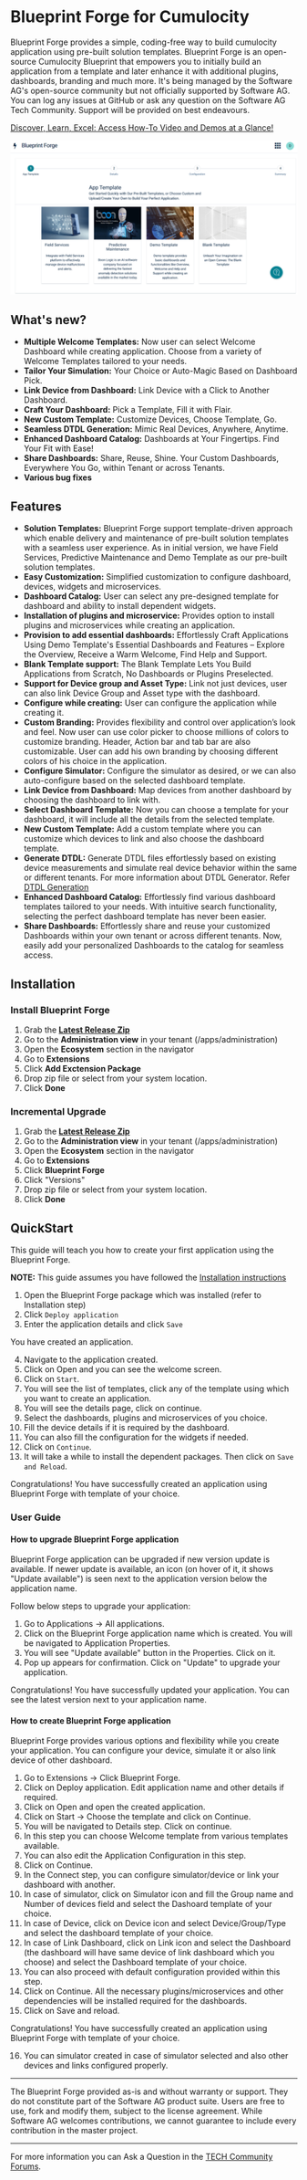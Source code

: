 # Blueprint Forge for Cumulocity

Blueprint Forge provides a simple, coding-free way to build cumulocity application using pre-built solution templates. Blueprint Forge is an open-source Cumulocity Blueprint that empowers you to initially build an application from a template and later enhance it with additional plugins, dashboards, branding and much more. It's being managed by the Software AG's open-source community but not officially supported by Software AG. You can log any issues at GitHub or ask any question on the Software AG Tech Community. Support will be provided on best endeavours.

[Discover, Learn, Excel: Access How-To Video and Demos at a Glance!](https://open-source.softwareag.com/cumulocity-blueprint-forge)


![BlueprintForge](assets/blueprint-forge.png)

## What's new?

* **Multiple Welcome Templates:** Now user can select Welcome Dashboard while creating application. Choose from a variety of Welcome Templates tailored to your needs.
* **Tailor Your Simulation:** Your Choice or Auto-Magic Based on Dashboard Pick.
* **Link Device from Dashboard:** Link Device with a Click to Another Dashboard.
* **Craft Your Dashboard:** Pick a Template, Fill it with Flair.
* **New Custom Template:** Customize Devices, Choose Template, Go.
* **Seamless DTDL Generation:** Mimic Real Devices, Anywhere, Anytime.
* **Enhanced Dashboard Catalog:** Dashboards at Your Fingertips. Find Your Fit with Ease!
* **Share Dashboards:** Share, Reuse, Shine. Your Custom Dashboards, Everywhere You Go, within Tenant or across Tenants.
* **Various bug fixes**

## Features
* **Solution Templates:** Blueprint Forge support template-driven approach which enable delivery and maintenance of pre-built solution templates with a seamless user experience. As in initial version, we have Field Services, Predictive Maintenance and Demo Template as our pre-built solution templates.
* **Easy Customization:** Simplified customization to configure dashboard, devices, widgets and microservices.
* **Dashboard Catalog:** User can select any pre-designed template for dashboard and ability to install dependent widgets.
* **Installation of plugins and microservice:** Provides option to install plugins and microservices while creating an application.
* **Provision to add essential dashboards:** Effortlessly Craft Applications Using Demo Template's Essential Dashboards and Features – Explore the Overview, Receive a Warm Welcome, Find Help and Support.
* **Blank Template support:** The Blank Template Lets You Build Applications from Scratch, No Dashboards or Plugins Preselected.
* **Support for Device group and Asset Type:** Link not just devices, user can also link Device Group and Asset type with the dashboard.
* **Configure while creating:** User can configure the application while creating it.
* **Custom Branding:** Provides flexibility and control over application’s look and feel. Now user can use color picker to choose millions of colors to customize branding. Header, Action bar and tab bar are also customizable. User can add his own branding by choosing different colors of his choice in the application. 
* **Configure Simulator:** Configure the simulator as desired, or we can also auto-configure based on the selected dashboard template.
* **Link Device from Dashboard:** Map devices from another dashboard by choosing the dashboard to link with.
* **Select Dashboard Template:** Now you can choose a template for your dashboard, it will include all the details from the selected template.
* **New Custom Template:** Add a custom template where you can customize which devices to link and also choose the dashboard template.
* **Generate DTDL:** Generate DTDL files effortlessly based on existing device measurements and simulate real device behavior within the same or different tenants. For more information about DTDL Generator. Refer [DTDL Generation](docs/DTDL_Generator/README.md)
* **Enhanced Dashboard Catalog:** Effortlessly find various dashboard templates tailored to your needs.
With intuitive search functionality, selecting the perfect dashboard template has never been easier.
* **Share Dashboards:** Effortlessly share and reuse your customized Dashboards within your own tenant or across different tenants.
Now, easily add your personalized Dashboards to the catalog for seamless access.

## Installation

### Install Blueprint Forge

1. Grab the **[Latest Release Zip](https://github.com/SoftwareAG/cumulocity-blueprint-forge/releases)**
2. Go to the **Administration view** in your tenant (/apps/administration)
3. Open the **Ecosystem** section in the navigator
4. Go to **Extensions**
5. Click **Add Exctension Package**
6. Drop zip file or select from your system location.
7. Click **Done**

### Incremental Upgrade

1. Grab the **[Latest Release Zip](https://github.com/SoftwareAG/cumulocity-blueprint-forge/releases)**
2. Go to the **Administration view** in your tenant (/apps/administration)
3. Open the **Ecosystem** section in the navigator
4. Go to **Extensions**
5. Click **Blueprint Forge**
6. Click "Versions"
7. Drop zip file or select from your system location.
8. Click **Done**

## QuickStart

This guide will teach you how to create your first application using the Blueprint Forge.

**NOTE:** This guide assumes you have followed the [Installation instructions](#Installation)

1. Open the Blueprint Forge package which was installed (refer to Installation step)
2. Click `Deploy application`
3. Enter the application details and click `Save`


You have created an application.

4. Navigate to the application created.
5. Click on Open and you can see the welcome screen.
6. Click on `Start`.
7. You will see the list of templates, click any of the template using which you want to create an application.
8. You will see the details page, click on continue.
9. Select the dashboards, plugins and microservices of you choice.
10. Fill the device details if it is required by the dashboard.
11. You can also fill the configuration for the widgets if needed.
12. Click on `Continue`.
13. It will take a while to install the dependent packages. Then click on `Save and Reload`.

Congratulations! You have successfully created an application using Blueprint Forge with template of your choice.

### User Guide

#### How to upgrade Blueprint Forge application

Blueprint Forge application can be upgraded if new version update is available. If newer update is available, an icon (on hover of it, it shows "Update available") is seen next to the application version below the application name. 

Follow below steps to upgrade your application:

1. Go to Applications -> All applications. 
2. Click on the Blueprint Forge application name which is created. You will be navigated to Application Properties.
3. You will see "Update available" button in the Properties. Click on it.
4. Pop up appears for confirmation. Click on "Update" to upgrade your application.

Congratulations! You have successfully updated your application. You can see the latest version next to your application name.

#### How to create Blueprint Forge application

Blueprint Forge provides various options and flexibility while you create your application. You can configure your device, simulate it or also link device of other dashboard.

1. Go to Extensions -> Click Blueprint Forge.
2. Click on Deploy application. Edit application name and other details if required.
3. Click on Open and open the created application.
4. Click on Start -> Choose the template and click on Continue.
5. You will be navigated to Details step. Click on continue.
6. In this step you can choose Welcome template from various templates available.
7. You can also edit the Application Configuration in this step.
8. Click on Continue.
9. In the Connect step, you can configure simulator/device or link your dashboard with another.
10. In case of simulator, click on Simulator icon and fill the Group name and Number of devices field and select the Dashoard template of your choice. 
11. In case of Device, click on Device icon and select Device/Group/Type and select the dashboard template of your choice.
12. In case of Link Dashboard, click on Link icon and select the Dashboard (the dashboard will have same device of link dashboard
which you choose) and select the Dashboard template of your choice.
13. You can also proceed with default configuration provided within this step.
14. Click on Continue. All the necessary plugins/microservices and other dependencies will be installed required for the dashboards.
15. Click on Save and reload.

Congratulations! You have successfully created an application using Blueprint Forge with template of your choice.

16. You can simulator created in case of simulator selected and also other devices and links configured properly.



------------------------------

The Blueprint Forge provided as-is and without warranty or support. They do not constitute part of the Software AG product suite. Users are free to use, fork and modify them, subject to the license agreement. While Software AG welcomes contributions, we cannot guarantee to include every contribution in the master project.
_____________________
For more information you can Ask a Question in the [TECH Community Forums](https://tech.forums.softwareag.com/tag/Cumulocity-IoT).

